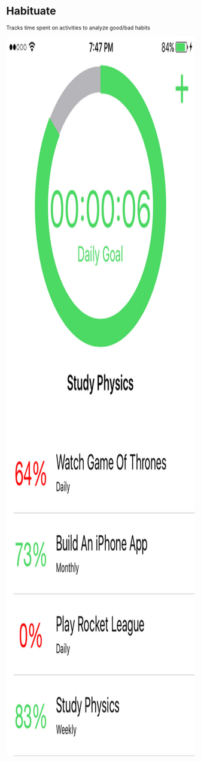 # Habituate
Tracks time spent on activities to analyze good/bad habits


<p align="center">
  <img width="1080" height="1920" src="https://github.com/mahkeeoh/Habituate/blob/master/Habituate/Assets.xcassets/Habituate_Screenshot_Web_1080x1920.imageset/Habituate_Screenshot_Web_1080x1920.jpg">
</p>
